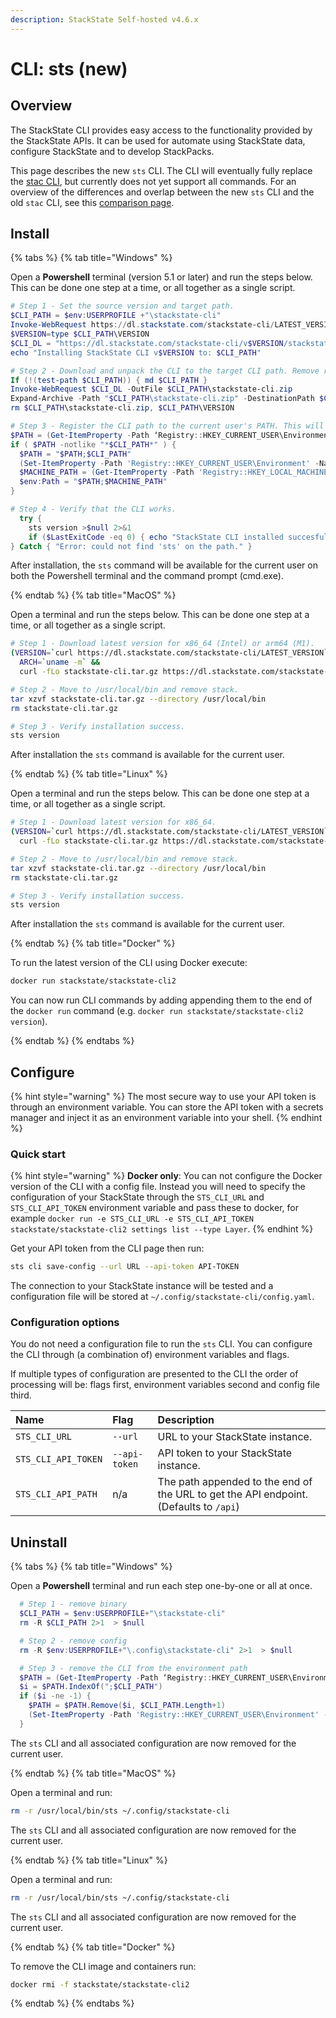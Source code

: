 ```yaml
---
description: StackState Self-hosted v4.6.x
---
```


# CLI: sts (new)

## Overview

The StackState CLI provides easy access to the functionality provided by the StackState APIs. It can be used for automate using StackState data, configure StackState and to develop StackPacks. 

This page describes the new `sts` CLI. The CLI will eventually fully replace the [stac CLI](cli-stac.md), but currently does not yet support all commands. For an overview of the differences and overlap between the new `sts` CLI and the old `stac` CLI, see this [comparison page](setup/cli/cli-comparison.md).

## Install

{% tabs %}
{% tab title="Windows" %}

Open a **Powershell** terminal (version 5.1 or later) and run the steps below. This can be done one step at a time, or all together as a single script.

```powershell
# Step 1 - Set the source version and target path.
$CLI_PATH = $env:USERPROFILE +"\stackstate-cli"
Invoke-WebRequest https://dl.stackstate.com/stackstate-cli/LATEST_VERSION -OutFile $CLI_PATH\VERSION
$VERSION=type $CLI_PATH\VERSION
$CLI_DL = "https://dl.stackstate.com/stackstate-cli/v$VERSION/stackstate-cli-full-$VERSION.windows-x86_64.zip"
echo "Installing StackState CLI v$VERSION to: $CLI_PATH"

# Step 2 - Download and unpack the CLI to the target CLI path. Remove remaining artifacts.
If (!(test-path $CLI_PATH)) { md $CLI_PATH }
Invoke-WebRequest $CLI_DL -OutFile $CLI_PATH\stackstate-cli.zip
Expand-Archive -Path "$CLI_PATH\stackstate-cli.zip" -DestinationPath $CLI_PATH -Force
rm $CLI_PATH\stackstate-cli.zip, $CLI_PATH\VERSION

# Step 3 - Register the CLI path to the current user's PATH. This will make the `sts` command available everywhere.
$PATH = (Get-ItemProperty -Path ‘Registry::HKEY_CURRENT_USER\Environment’ -Name PATH).Path
if ( $PATH -notlike "*$CLI_PATH*" ) { 
  $PATH = "$PATH;$CLI_PATH"
  (Set-ItemProperty -Path 'Registry::HKEY_CURRENT_USER\Environment' -Name PATH –Value $PATH) 
  $MACHINE_PATH = (Get-ItemProperty -Path 'Registry::HKEY_LOCAL_MACHINE\System\CurrentControlSet\Control\Session Manager\Environment' -Name PATH).path
  $env:Path = "$PATH;$MACHINE_PATH"
}

# Step 4 - Verify that the CLI works.
  try {  
    sts version >$null 2>&1
    if ($LastExitCode -eq 0) { echo "StackState CLI installed succesfully! Type 'sts' to get started." } else { "Error: StackState CLI error code $LastExitCode." }
} Catch { "Error: could not find 'sts' on the path." }
```

After installation, the `sts` command will be available for the current user on both the Powershell terminal and the command prompt (cmd.exe).

{% endtab %}
{% tab title="MacOS" %}

Open a terminal and run the steps below. This can be done one step at a time, or all together as a single script.

```bash
# Step 1 - Download latest version for x86_64 (Intel) or arm64 (M1).
(VERSION=`curl https://dl.stackstate.com/stackstate-cli/LATEST_VERSION` && 
  ARCH=`uname -m` &&
  curl -fLo stackstate-cli.tar.gz https://dl.stackstate.com/stackstate-cli/v$VERSION/stackstate-cli-full-$VERSION.darwin-$ARCH.tar.gz)

# Step 2 - Move to /usr/local/bin and remove stack.
tar xzvf stackstate-cli.tar.gz --directory /usr/local/bin
rm stackstate-cli.tar.gz

# Step 3 - Verify installation success.
sts version
```

After installation the `sts` command is available for the current user.

{% endtab %}
{% tab title="Linux" %}

Open a terminal and run the steps below. This can be done one step at a time, or all together as a single script.

```bash
# Step 1 - Download latest version for x86_64.
(VERSION=`curl https://dl.stackstate.com/stackstate-cli/LATEST_VERSION` && 
  curl -fLo stackstate-cli.tar.gz https://dl.stackstate.com/stackstate-cli/v$VERSION/stackstate-cli-full-$VERSION.linux-x86_64.tar.gz)

# Step 2 - Move to /usr/local/bin and remove stack.
tar xzvf stackstate-cli.tar.gz --directory /usr/local/bin
rm stackstate-cli.tar.gz

# Step 3 - Verify installation success.
sts version
```

After installation the `sts` command is available for the current user.

{% endtab %}
{% tab title="Docker" %}

To run the latest version of the CLI using Docker execute:

```bash
docker run stackstate/stackstate-cli2
```

You can now run CLI commands by adding appending them to the end of the `docker run` command (e.g. `docker run stackstate/stackstate-cli2 version`). 

{% endtab %}
{% endtabs %}

## Configure

{% hint style="warning" %}
The most secure way to use your API token is through an environment variable. You can store the API token with a secrets manager and inject it as an environment variable into your shell.
{% endhint %}

### Quick start

{% hint style="warning" %}
**Docker only**:
You can not configure the Docker version of the CLI with a config file. Instead you will need to specify the configuration of your StackState through the `STS_CLI_URL` and `STS_CLI_API_TOKEN` environment variable and pass these to docker, for example `docker run -e STS_CLI_URL -e STS_CLI_API_TOKEN stackstate/stackstate-cli2 settings list --type Layer`. 
{% endhint %}

Get your API token from the CLI page then run:

```bash
sts cli save-config --url URL --api-token API-TOKEN 
```

The connection to your StackState instance will be tested and a configuration file will be stored at `~/.config/stackstate-cli/config.yaml`. 

### Configuration options

You do not need a configuration file to run the `sts` CLI. You can configure the CLI through (a combination of) environment variables and flags.

If multiple types of configuration are presented to the CLI the order of processing will be: flags first, environment variables second and config file third.

| Name | Flag |  Description |
| :--- |:--- | :--- |
| `STS_CLI_URL` | `--url` | URL to your StackState instance. |
| `STS_CLI_API_TOKEN` | `--api-token` | API token to your StackState instance. |
| `STS_CLI_API_PATH` | n/a | The path appended to the end of the URL to get the API endpoint. (Defaults to `/api`)|

## Uninstall

{% tabs %}
{% tab title="Windows" %}

Open a **Powershell** terminal and run each step one-by-one or all at once.

```powershell
  # Step 1 - remove binary
  $CLI_PATH = $env:USERPROFILE+"\stackstate-cli"
  rm -R $CLI_PATH 2>1  > $null

  # Step 2 - remove config
  rm -R $env:USERPROFILE+"\.config\stackstate-cli" 2>1  > $null

  # Step 3 - remove the CLI from the environment path
  $PATH = (Get-ItemProperty -Path ‘Registry::HKEY_CURRENT_USER\Environment’ -Name PATH).Path
  $i = $PATH.IndexOf(";$CLI_PATH")
  if ($i -ne -1) {
    $PATH = $PATH.Remove($i, $CLI_PATH.Length+1)
    (Set-ItemProperty -Path 'Registry::HKEY_CURRENT_USER\Environment' -Name PATH –Value $PATH) 
  }
```

The `sts` CLI and all associated configuration are now removed for the current user.

{% endtab %}
{% tab title="MacOS" %}

Open a terminal and run:

```bash
rm -r /usr/local/bin/sts ~/.config/stackstate-cli
```

The `sts` CLI and all associated configuration are now removed for the current user.

{% endtab %}
{% tab title="Linux" %}

Open a terminal and run:

```bash
rm -r /usr/local/bin/sts ~/.config/stackstate-cli
```

The `sts` CLI and all associated configuration are now removed for the current user.

{% endtab %}
{% tab title="Docker" %}

To remove the CLI image and containers run:

```bash
docker rmi -f stackstate/stackstate-cli2
```

{% endtab %}
{% endtabs %}
